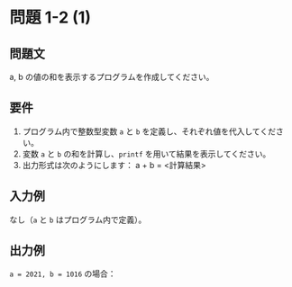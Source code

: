 # 問題 1-2 (1)

## 問題文
a, b の値の和を表示するプログラムを作成してください。

## 要件
1. プログラム内で整数型変数 `a` と `b` を定義し、それぞれ値を代入してください。
2. 変数 `a` と `b` の和を計算し、`printf` を用いて結果を表示してください。
3. 出力形式は次のようにします： a + b = <計算結果>


## 入力例
なし（`a` と `b` はプログラム内で定義）。

## 出力例
`a = 2021, b = 1016` の場合：
